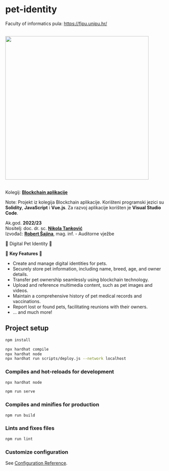 # pet-identity

Faculty of informatics pula:
<https://fipu.unipu.hr/>

\
<img src="https://user-images.githubusercontent.com/58902846/210407981-928df4c7-1f6f-4d16-8d06-f4a017fa4a62.png" width="450"/>

\
Kolegij:
**[Blockchain aplikacije](https://fipu.unipu.hr/fipu/predmet/bcinf)**

Note:
Projekt iz kolegija Blockchain aplikacije. Korišteni programski jezici su **Solidity**, **JavaScript** i **Vue.js**. Za razvoj aplikacije korišten je **Visual Studio Code**.

Ak.god. **2022/23**  
Nositelj: doc. dr. sc. **[Nikola Tanković](https://www.notion.so/Kontakt-stranica-875574d1b92248b1a8e90dae52cd29a9)**  
Izvođač: **[Robert Šajina](https://fipu.unipu.hr/fipu/robert.sajina)**, mag. inf. - Auditorne vježbe

🐾 Digital Pet Identity 🐾

🔹 **Key Features** 🔹

- Create and manage digital identities for pets.
- Securely store pet information, including name, breed, age, and owner details.
- Transfer pet ownership seamlessly using blockchain technology.
- Upload and reference multimedia content, such as pet images and videos.
- Maintain a comprehensive history of pet medical records and vaccinations.
- Report lost or found pets, facilitating reunions with their owners.
- ... and much more!

## Project setup

```bash
npm install

npx hardhat compile
npx hardhat node
npx hardhat run scripts/deploy.js --network localhost
```

### Compiles and hot-reloads for development

```bash
npx hardhat node

npm run serve
```

### Compiles and minifies for production

```bash
npm run build
```

### Lints and fixes files

```bash
npm run lint
```

### Customize configuration

See [Configuration Reference](https://cli.vuejs.org/config/).
